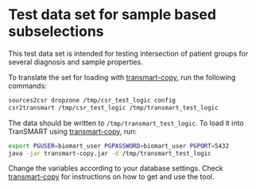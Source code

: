# Test data set for sample based subselections

This test data set is intended for testing intersection of patient groups
for several diagnosis and sample properties.

To translate the set for loading with [transmart-copy], run the following commands:

```bash
sources2csr dropzone /tmp/csr_test_logic config
csr2transmart /tmp/csr_test_logic /tmp/transmart_test_logic
```

The data should be written to `/tmp/transmart_test_logic`.
To load it into TranSMART using [transmart-copy], run:

```bash
export PGUSER=biomart_user PGPASSWORD=biomart_user PGPORT=5432
java -jar transmart-copy.jar -d /tmp/transmart_test_logic
```

Change the variables according to your database settings.
Check [transmart-copy] for instructions on how to get and use the tool.


[transmart-copy]: https://github.com/thehyve/transmart-core/tree/dev/transmart-copy
